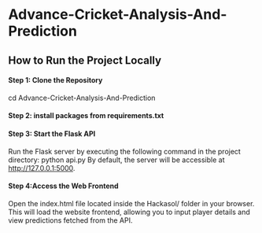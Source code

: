 # Advance-Cricket-Analysis-And-Prediction

## How to Run the Project Locally

#### Step 1: Clone the Repository
cd Advance-Cricket-Analysis-And-Prediction

#### Step 2: install packages from requirements.txt

#### Step 3: Start the Flask API
Run the Flask server by executing the following command in the project directory:
python api.py
By default, the server will be accessible at http://127.0.0.1:5000.

#### Step 4:Access the Web Frontend

Open the index.html file located inside the Hackasol/ folder in your browser.
This will load the website frontend, allowing you to input player details and view predictions fetched from the API.
